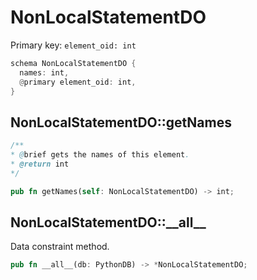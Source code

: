 # NonLocalStatementDO

Primary key: `element_oid: int`

```rust
schema NonLocalStatementDO {
  names: int,
  @primary element_oid: int,
}
```
## NonLocalStatementDO::getNames

```java
/**
* @brief gets the names of this element.
* @return int
*/
```
```rust
pub fn getNames(self: NonLocalStatementDO) -> int;
```
## NonLocalStatementDO::\_\_all\_\_

Data constraint method.

```rust
pub fn __all__(db: PythonDB) -> *NonLocalStatementDO;
```
